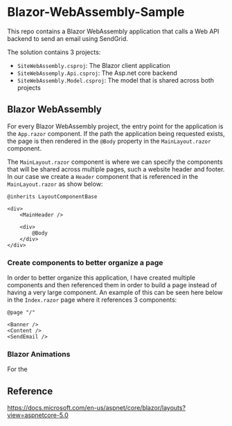 # Blazor-WebAssembly-Sample
This repo contains a Blazor WebAssembly application that calls a Web API backend to send an email using SendGrid.

The solution contains 3 projects:
* ```SiteWebAssembly.csproj```: The Blazor client application
* ```SiteWebAssemply.Api.csproj```: The Asp.net core backend
* ```SiteWebAssembly.Model.csproj```: The model that is shared across both projects

## Blazor WebAssembly
For every Blazor WebAssembly project, the entry point for the application is the ```App.razor``` component. If the path the application being requested exists, the page is then rendered in the ```@Body``` property in the ```MainLayout.razor``` component.

The ```MainLayout.razor``` component is where we can specify the components that will be shared across multiple pages, such a website header and footer. In our case we create a ```Header``` component that is referenced in the ```MainLayout.razor``` as show below:

```
@inherits LayoutComponentBase

<div>
    <MainHeader />

    <div>
        @Body
    </div>
</div>
```

### Create components to better organize a page
In order to better organize this application, I have created multiple components and then referenced them in order to build a page instead of having a very large component. An example of this can be seen here below in the ```Index.razor``` page where it references 3 components:

```
@page "/"

<Banner />
<Content />
<SendEmail />
```

### Blazor Animations
For the 

## Reference
https://docs.microsoft.com/en-us/aspnet/core/blazor/layouts?view=aspnetcore-5.0